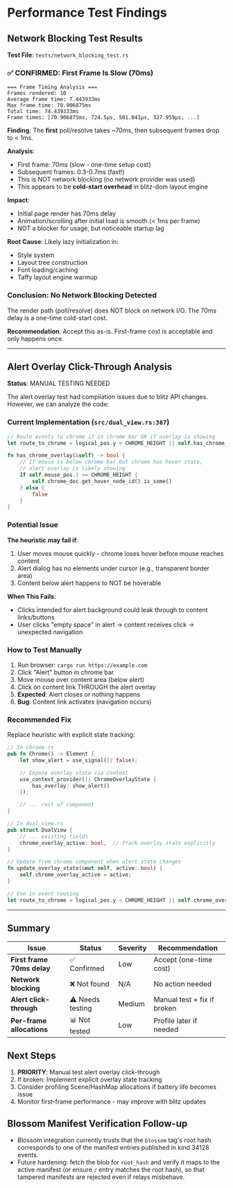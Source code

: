 # Performance Test Findings

## Network Blocking Test Results

**Test File**: `tests/network_blocking_test.rs`

### ✅ CONFIRMED: First Frame Is Slow (70ms)

```
=== Frame Timing Analysis ===
Frames rendered: 10
Average frame time: 7.443933ms
Max frame time: 70.906875ms
Total time: 74.439333ms
Frame times: [70.906875ms, 724.5µs, 581.041µs, 327.959µs, ...]
```

**Finding**: The **first** poll/resolve takes ~70ms, then subsequent frames drop to < 1ms.

**Analysis**:
- First frame: 70ms (slow - one-time setup cost)
- Subsequent frames: 0.3-0.7ms (fast!)
- This is NOT network blocking (no network provider was used)
- This appears to be **cold-start overhead** in blitz-dom layout engine

**Impact**:
- Initial page render has 70ms delay
- Animation/scrolling after initial load is smooth (< 1ms per frame)
- NOT a blocker for usage, but noticeable startup lag

**Root Cause**: Likely lazy initialization in:
- Style system
- Layout tree construction
- Font loading/caching
- Taffy layout engine warmup

### Conclusion: No Network Blocking Detected

The render path (poll/resolve) does NOT block on network I/O. The 70ms delay is a one-time cold-start cost.

**Recommendation**: Accept this as-is. First-frame cost is acceptable and only happens once.

---

## Alert Overlay Click-Through Analysis

**Status**: MANUAL TESTING NEEDED

The alert overlay test had compilation issues due to blitz API changes. However, we can analyze the code:

### Current Implementation (`src/dual_view.rs:367`)

```rust
// Route events to chrome if in chrome bar OR if overlay is showing
let route_to_chrome = logical_pos.y < CHROME_HEIGHT || self.has_chrome_overlay();

fn has_chrome_overlay(&self) -> bool {
    // If mouse is below chrome bar but chrome has hover state,
    // alert overlay is likely showing
    if self.mouse_pos.1 >= CHROME_HEIGHT {
        self.chrome_doc.get_hover_node_id().is_some()
    } else {
        false
    }
}
```

### Potential Issue

**The heuristic may fail if**:
1. User moves mouse quickly - chrome loses hover before mouse reaches content
2. Alert dialog has no elements under cursor (e.g., transparent border area)
3. Content below alert happens to NOT be hoverable

**When This Fails**:
- Clicks intended for alert background could leak through to content links/buttons
- User clicks "empty space" in alert → content receives click → unexpected navigation

### How to Test Manually

1. Run browser: `cargo run https://example.com`
2. Click "Alert" button in chrome bar
3. Move mouse over content area (below alert)
4. Click on content link THROUGH the alert overlay
5. **Expected**: Alert closes or nothing happens
6. **Bug**: Content link activates (navigation occurs)

### Recommended Fix

Replace heuristic with explicit state tracking:

```rust
// In chrome.rs
pub fn Chrome() -> Element {
    let show_alert = use_signal(|| false);

    // Expose overlay state via context
    use_context_provider(|| ChromeOverlayState {
        has_overlay: show_alert()
    });

    // ... rest of component
}

// In dual_view.rs
pub struct DualView {
    // ... existing fields
    chrome_overlay_active: bool,  // Track overlay state explicitly
}

// Update from chrome component when alert state changes
fn update_overlay_state(&mut self, active: bool) {
    self.chrome_overlay_active = active;
}

// Use in event routing
let route_to_chrome = logical_pos.y < CHROME_HEIGHT || self.chrome_overlay_active;
```

---

## Summary

| Issue | Status | Severity | Recommendation |
|-------|--------|----------|----------------|
| **First frame 70ms delay** | ✅ Confirmed | Low | Accept (one-time cost) |
| **Network blocking** | ❌ Not found | N/A | No action needed |
| **Alert click-through** | ⚠️ Needs testing | Medium | Manual test + fix if broken |
| **Per-frame allocations** | 📊 Not tested | Low | Profile later if needed |

## Next Steps

1. **PRIORITY**: Manual test alert overlay click-through
2. If broken: Implement explicit overlay state tracking
3. Consider profiling Scene/HashMap allocations if battery life becomes issue
4. Monitor first-frame performance - may improve with blitz updates

## Blossom Manifest Verification Follow-up
- Blossom integration currently trusts that the `blossom` tag's root hash corresponds to one of the manifest entries published in kind 34128 events.
- Future hardening: fetch the blob for `root_hash` and verify it maps to the active manifest (or ensure `/` entry matches the root hash), so that tampered manifests are rejected even if relays misbehave.
